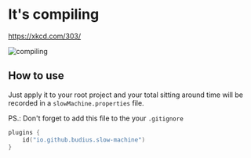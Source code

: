 # It's compiling

https://xkcd.com/303/

![compiling](https://imgs.xkcd.com/comics/compiling.png)

## How to use

Just apply it to your root project and your total sitting around time will be recorded in a `slowMachine.properties`
file.

PS.: Don't forget to add this file to the your `.gitignore`

```kotlin
plugins {
    id("io.github.budius.slow-machine")
}
```
